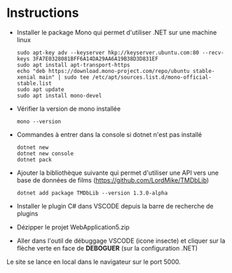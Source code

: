# Instructions

- Installer le package Mono qui permet d'utiliser .NET sur une machine linux

      sudo apt-key adv --keyserver hkp://keyserver.ubuntu.com:80 --recv-keys 3FA7E0328081BFF6A14DA29AA6A19B38D3D831EF
      sudo apt install apt-transport-https
      echo "deb https://download.mono-project.com/repo/ubuntu stable-xenial main" | sudo tee /etc/apt/sources.list.d/mono-official-stable.list
      sudo apt update
      sudo apt install mono-devel

 - Vérifier la version de mono installée

       mono --version

 - Commandes à entrer dans la console si dotnet n'est pas installé
 
       dotnet new
       dotnet new console
       dotnet pack

 - Ajouter la bibliothèque suivante qui permet d'utiliser une API vers une base de données de films (https://github.com/LordMike/TMDbLib)

       dotnet add package TMDbLib --version 1.3.0-alpha

 - Installer le plugin C# dans VSCODE depuis la barre de recherche de plugins

 - Dézipper le projet WebApplication5.zip

 - Aller dans l'outil de débuggage VSCODE (icone insecte) et cliquer sur la flèche verte en face de **DEBOGUER** (sur la configuration .NET)

 Le site se lance en local dans le navigateur sur le port 5000.
